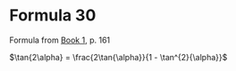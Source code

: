 # Formula 30

Formula from [Book 1](../Buch1.md), p. 161

$\tan{2\alpha} = \frac{2\tan{\alpha}}{1 - \tan^{2}{\alpha}}$
